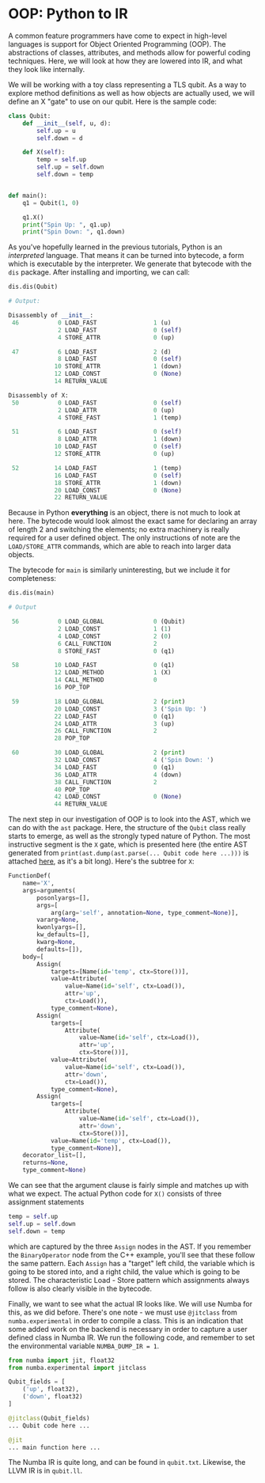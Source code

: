 # OOP: Python to IR

A common feature programmers have come to expect in high-level languages is support for Object Oriented Programming (OOP). The abstractions of classes, attributes, and methods allow for powerful coding techniques. Here, we will look at how they are lowered into IR, and what they look like internally.

We will be working with a toy class representing a TLS qubit. As a way to explore method definitions as well as how objects are actually used, we will define an X "gate" to use on our qubit. Here is the sample code:

``` Python
class Qubit:
    def __init__(self, u, d):
        self.up = u
        self.down = d

    def X(self):
        temp = self.up
        self.up = self.down
        self.down = temp


def main():
    q1 = Qubit(1, 0)

    q1.X()
    print("Spin Up: ", q1.up)
    print("Spin Down: ", q1.down)

```

As you've hopefully learned in the previous tutorials, Python is an _interpreted_ language. That means it can be turned into bytecode, a form which is executable by the interpreter. We generate that bytecode with the `dis` package. After installing and importing, we can call:

``` Python
dis.dis(Qubit)

# Output:

Disassembly of __init__:
 46           0 LOAD_FAST                1 (u)
              2 LOAD_FAST                0 (self)
              4 STORE_ATTR               0 (up)

 47           6 LOAD_FAST                2 (d)
              8 LOAD_FAST                0 (self)
             10 STORE_ATTR               1 (down)
             12 LOAD_CONST               0 (None)
             14 RETURN_VALUE

Disassembly of X:
 50           0 LOAD_FAST                0 (self)
              2 LOAD_ATTR                0 (up)
              4 STORE_FAST               1 (temp)

 51           6 LOAD_FAST                0 (self)
              8 LOAD_ATTR                1 (down)
             10 LOAD_FAST                0 (self)
             12 STORE_ATTR               0 (up)

 52          14 LOAD_FAST                1 (temp)
             16 LOAD_FAST                0 (self)
             18 STORE_ATTR               1 (down)
             20 LOAD_CONST               0 (None)
             22 RETURN_VALUE

```

Because in Python **everything** is an object, there is not much to look at here. The bytecode would look almost the exact same for declaring an array of length 2 and switching the elements; no extra machinery is really required for a user defined object. The only instructions of note are the `LOAD/STORE_ATTR` commands, which are able to reach into larger data objects.

The bytecode for `main` is similarly uninteresting, but we include it for completeness:

``` Python
dis.dis(main)

# Output

 56           0 LOAD_GLOBAL              0 (Qubit)
              2 LOAD_CONST               1 (1)
              4 LOAD_CONST               2 (0)
              6 CALL_FUNCTION            2
              8 STORE_FAST               0 (q1)

 58          10 LOAD_FAST                0 (q1)
             12 LOAD_METHOD              1 (X)
             14 CALL_METHOD              0
             16 POP_TOP

 59          18 LOAD_GLOBAL              2 (print)
             20 LOAD_CONST               3 ('Spin Up: ')
             22 LOAD_FAST                0 (q1)
             24 LOAD_ATTR                3 (up)
             26 CALL_FUNCTION            2
             28 POP_TOP

 60          30 LOAD_GLOBAL              2 (print)
             32 LOAD_CONST               4 ('Spin Down: ')
             34 LOAD_FAST                0 (q1)
             36 LOAD_ATTR                4 (down)
             38 CALL_FUNCTION            2
             40 POP_TOP
             42 LOAD_CONST               0 (None)
             44 RETURN_VALUE
```

The next step in our investigation of OOP is to look into the AST, which we can do with the `ast` package. Here, the structure of the `Qubit` class really starts to emerge, as well as the strongly typed nature of Python. The most instructive segment is the `X` gate, which is presented here (the entire AST generated from `print(ast.dump(ast.parse(... Qubit code here ...)))` is attached [here](qubit_ast.rst), as it's a bit long). Here's the subtree for `X`:

``` Python
FunctionDef(
    name='X', 
    args=arguments(
        posonlyargs=[], 
        args=[
            arg(arg='self', annotation=None, type_comment=None)],
        vararg=None, 
        kwonlyargs=[], 
        kw_defaults=[], 
        kwarg=None, 
        defaults=[]), 
    body=[
        Assign(
            targets=[Name(id='temp', ctx=Store())], 
            value=Attribute(
                value=Name(id='self', ctx=Load()), 
                attr='up', 
                ctx=Load()), 
            type_comment=None), 
        Assign(
            targets=[
                Attribute(
                    value=Name(id='self', ctx=Load()), 
                    attr='up', 
                    ctx=Store())], 
            value=Attribute(
                value=Name(id='self', ctx=Load()), 
                attr='down', 
                ctx=Load()), 
            type_comment=None), 
        Assign(
            targets=[
                Attribute(
                    value=Name(id='self', ctx=Load()), 
                    attr='down', 
                    ctx=Store())], 
            value=Name(id='temp', ctx=Load()), 
            type_comment=None)], 
    decorator_list=[], 
    returns=None, 
    type_comment=None)
```

We can see that the argument clause is fairly simple and matches up with what we expect. The actual Python code for `X()` consists of three assignment statements

``` Python
temp = self.up
self.up = self.down
self.down = temp
```

which are captured by the three `Assign` nodes in the AST. If you remember the `BinaryOperator` node from the C++ example, you'll see that these follow the same pattern. Each `Assign` has a "target" left child, the variable which is going to be stored into, and a right child, the value which is going to be stored. The characteristic Load - Store pattern which assignments always follow is also clearly visible in the bytecode.

Finally, we want to see what the actual IR looks like. We will use Numba for this, as we did before. There's one note - we must use `@jitclass` from `numba.experimental` in order to compile a class. This is an indication that some added work on the backend is necessary in order to capture a user defined class in Numba IR. We run the following code, and remember to set the environmental variable `NUMBA_DUMP_IR = 1`.

``` Python
from numba import jit, float32
from numba.experimental import jitclass

Qubit_fields = [
    ('up', float32),
    ('down', float32)
]

@jitclass(Qubit_fields)
... Qubit code here ...

@jit
... main function here ...
```

The Numba IR is quite long, and can be found in `qubit.txt`. Likewise, the LLVM IR is in `qubit.ll`.
